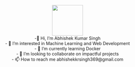 <div id="header" align="center">
  <img src="https://media.giphy.com/media/M9gbBd9nbDrOTu1Mqx/giphy.gif" width="100"/>
</div>
<div align="center">-👋 Hi, I’m Abhishek Kumar Singh</div>
<div  align="center">- 👀 I’m interested in Machine Learning and Web Development</div>
<div align="center">- 🌱 I’m currently learning Docker</div>
<div align="center">- 💞️ I’m looking to collaborate on impactful projects</div>
<div align="center">- 📫 How to reach me abhishekkrsingh369@gmail.com</div>






<!---
average-joe25/average-joe25 is a ✨ special ✨ repository because its `README.md` (this file) appears on your GitHub profile.
You can click the Preview link to take a look at your changes.
--->
